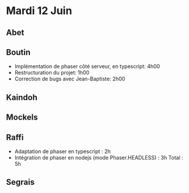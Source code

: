 # Mardi 12 Juin

Abet
----


Boutin
------
- Implémentation de phaser côté serveur, en typescript: 4h00
- Restructuration du projet: 1h00
- Correction de bugs avec Jean-Baptiste: 2h00


Kaindoh
-------


Mockels
-------



Raffi
-----
- Adaptation de phaser en typescript : 2h
- Intégration de phaser en nodejs (mode Phaser.HEADLESS) : 3h
Total : 5h

Segrais
-------
